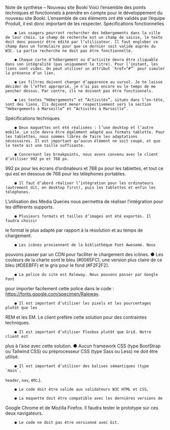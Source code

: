 
Note de synthèse – Nouveau site Booki
Voici l’ensemble des points techniques et fonctionnels à prendre en compte pour le développement du nouveau site Booki. L’ensemble de ces éléments ont été validés par l’équipe Produit, il est donc important de les respecter.
Spécifications fonctionnelles

        ● Les usagers pourront rechercher des hébergements dans la ville de leur choix. Le champ de recherche est un champ de saisie, le texte doit donc pouvoir être édité par l’utilisateur. Il faut englober ce champ dans un formulaire pour que ce dernier soit valide auprès du W3C. La partie recherche ne doit pas être fonctionnelle.

        ● Chaque carte d’hébergement ou d’activité devra être cliquable dans son intégralité (pas uniquement le titre). Pour l’instant, les liens sont vides. On peut utiliser un attribut `href=”#”` pour simuler la présence d’un lien.

        ● Les filtres doivent changer d’apparence au survol. Je te laisse décider de l’effet approprié, je n’ai pas encore eu le temps de me pencher dessus. Par contre, ils ne doivent pas être fonctionnels.

        ● Les textes “Hébergements” et “Activités”, situés dans l’en-tête, sont des liens. Ils doivent mener respectivement vers la section “Hébergements à Marseille” et “Activités à Marseille”.
Spécifications techniques

        ● Deux maquettes ont été réalisées : l’une desktop et l’autre mobile. Le site devra être également adapté aux formats tablette. Pour les tablettes, nous sommes libres de faire les adaptations nécessaires. Il est important qu’aucun élément ne soit coupé, et que le texte ait une taille suffisante.

        ● Concernant les breakpoints, nous avons convenu avec le client d’utiliser 992 px et 768 px.
992 px pour les écrans d’ordinateurs et 768 px pour les tablettes, et tout ce qui est en dessous de 768 pour les téléphones portables.

        ● Il faut d’abord réaliser l’intégration pour les ordinateurs (autrement dit, en desktop first), puis les tablettes et enfin les téléphones.
 L’utilisation des Media Queries nous permettra de réaliser
l’intégration pour les différents supports.

        ● Plusieurs formats et tailles d’images ont été exportés. Il faudra choisir
le format le plus adapté par rapport à la résolution et au temps de
chargement.

        ● Les icônes proviennent de la bibliothèque Font Awesome. Nous
pouvons passer par un CDN pour faciliter le chargement des icônes.
        ● Les couleurs de la charte sont le bleu (#0065FC), une version plus
claire de ce bleu (#DEEBFF) et le gris pour le fond (#F2F2F2).

        ● La police du site est Raleway. Nous pouvons passer par Google Font
pour importer facilement cette police dans le code :
https://fonts.google.com/specimen/Raleway.

        ● Il est important d’utiliser les pixels et les pourcentages plutôt que les
REM et les EM. Le client préfère cette solution pour des contraintes
techniques.

        ● Il est important d’utiliser Flexbox plutôt que Grid. Notre client est
plus à l’aise avec cette solution.
        ● Aucun framework CSS (type BootStrap ou Tailwind CSS) ou
préprocesseur CSS (type Sass ou Less) ne doit être utilisé.

        ● Il est important d’utiliser des balises sémantiques (type `main`,
`header`, `nav`, etc.).

        ● Le code doit être valide aux validateurs W3C HTML et CSS.

        ● La maquette doit être compatible avec les dernières versions de
Google Chrome et de Mozilla Firefox. Il faudra tester le prototype sur
ces deux navigateurs.

        ● Le code ne doit pas être versionné avec Git.  
